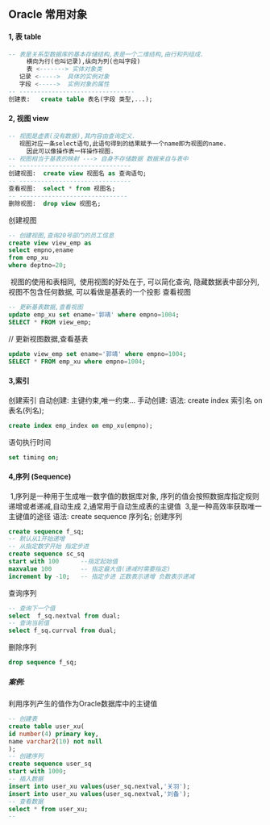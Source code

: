 ## Oracle 常用对象
#### 1, 表 table 
```sql
-- 表是关系型数据库的基本存储结构,表是一个二维结构,由行和列组成.
	 横向为行(也叫记录),纵向为列(也叫字段)
	 表 <-------> 实体对象类
   记录 <----->  具体的实例对象
   字段 <----->  实例对象的属性
-- --------------------------------
创建表:   create table 表名(字段 类型,...);
```
#### 2, 视图 view 
```sql
-- 视图是虚表(没有数据),其内容由查询定义.
   视图对应一条select语句,此语句得到的结果赋予一个name即为视图的name.
	 因此可以像操作表一样操作视图.
-- 视图相当于基表的映射 ---> 自身不存储数据 数据来自与表中
-- -------------------------------
创建视图:  create view 视图名 as 查询语句;
-- -------------------------------
查看视图:  select * from 视图名;
-- ------------------------------
删除视图:  drop view 视图名;
```
创建视图
```sql
-- 创建视图,查询20号部门的员工信息
create view view_emp as  
select empno,ename
from emp_xu
where deptno=20;
```
​    视图的使用和表相同, 
​    使用视图的好处在于, 可以简化查询, 隐藏数据表中部分列, 
​    视图不包含任何数据, 可以看做是基表的一个投影
查看视图
```sql
-- 更新基表数据,查看视图
update emp_xu set ename='郭靖' where empno=1004;
SELECT * FROM view_emp;
```
// 更新视图数据,查看基表
```sql
update view_emp set ename='郭靖' where empno=1004;
SELECT * FROM emp_xu where empno=1004;
```
#### 3,索引
创建索引
自动创建: 主键约束,唯一约束...
	手动创建:
		语法:  create index 索引名 on 表名(列名);
```sql
create index emp_index on emp_xu(empno);
```
语句执行时间
```sql
set timing on;
```
#### 4,序列 (Sequence) 
​		1,序列是一种用于生成唯一数字值的数据库对象, 序列的值会按照数据库指定规则递增或者递减,自动生成
​		2,通常用于自动生成表的主键值
​		3,是一种高效率获取唯一主键值的途径
 语法:
​		 create sequence 序列名;
创建序列

```SQL
create sequence f_sq;
-- 默认从1开始递增
-- 从指定数字开始 指定步进 
create sequence sc_sq
start with 100   	--指定起始值
maxvalue 100		-- 指定最大值(递减时需要指定)
increment by -10;	-- 指定步进 正数表示递增 负数表示递减
```
查询序列
```sql
-- 查询下一个值
select  f_sq.nextval from dual; 
-- 查询当前值
select f_sq.currval from dual;
```
删除序列
```sql
drop sequence f_sq;
```
##### 案例:
 利用序列产生的值作为Oracle数据库中的主键值
```sql
-- 创建表
create table user_xu(
id number(4) primary key,
name varchar2(10) not null
);
-- 创建序列
create sequence user_sq
start with 1000;
-- 插入数据
insert into user_xu values(user_sq.nextval,'关羽');
insert into user_xu values(user_sq.nextval,'刘备');
-- 查看数据
select * from user_xu;
-- 
```










